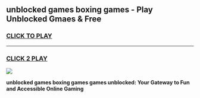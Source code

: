 
## unblocked games boxing games - Play Unblocked Gmaes & Free
<h3>
<a href="https://premium.freeplayer.one?title=unblocked_games_boxing_games&ref=19F">CLICK TO PLAY</a></h3>
<hr>

<h3>
<a href="https://premium.freeplayer.one?title=unblocked_games_boxing_games&ref=19F">CLICK 2 PLAY</a>
  
</h3>

<a href="https://premium.freeplayer.one?title=unblocked_games_boxing_games&ref=19F/"><img src="https://clearcache.store/games.png"></a>


**unblocked games boxing games games unblocked: Your Gateway to Fun and Accessible Online Gaming**
